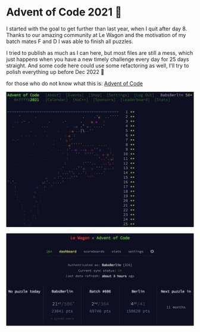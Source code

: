 
# Advent of Code 2021 🎄


I started with the goal to get further than last year, when I quit after day 8.<br>
Thanks to our amazing community at Le Wagon and the motivation of my batch mates F and D I was able to finish all puzzles. 

I tried to publish as much as I can here, but most files are still a mess, which just happens when you have a new timely challenge every day for 25 days straight. And some code here could use some refactoring as well, I'll try to polish everything up before Dec 2022 🎄

for those who do not know what this is:
[Advent of Code](https://adventofcode.com/2021/)

![AOC Calendar 2021](images/AOC_Calendar_2021.png)

![Le Wagon AOC Dashboard](images/LeWagon_AOC_Dashboard.png)